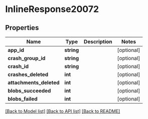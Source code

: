 # InlineResponse20072

## Properties
Name | Type | Description | Notes
------------ | ------------- | ------------- | -------------
**app_id** | **string** |  | [optional] 
**crash_group_id** | **string** |  | [optional] 
**crash_id** | **string** |  | [optional] 
**crashes_deleted** | **int** |  | [optional] 
**attachments_deleted** | **int** |  | [optional] 
**blobs_succeeded** | **int** |  | [optional] 
**blobs_failed** | **int** |  | [optional] 

[[Back to Model list]](../README.md#documentation-for-models) [[Back to API list]](../README.md#documentation-for-api-endpoints) [[Back to README]](../README.md)


